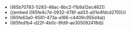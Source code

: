 - ((65b70783-5283-48ac-8bc2-f1b9a12ec462))
- {{embed ((65fe4c7d-0932-478f-ad33-a01e4fdcd270))}}
- ((65fe63a0-6561-473a-a166-c4409c955d4a))
- ((65fed1b4-d22f-4b0c-9fd9-ae305092418d))